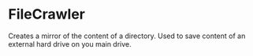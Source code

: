 FileCrawler
===========

Creates a mirror of the content of a directory. Used to save content of an external hard drive on you main drive.
